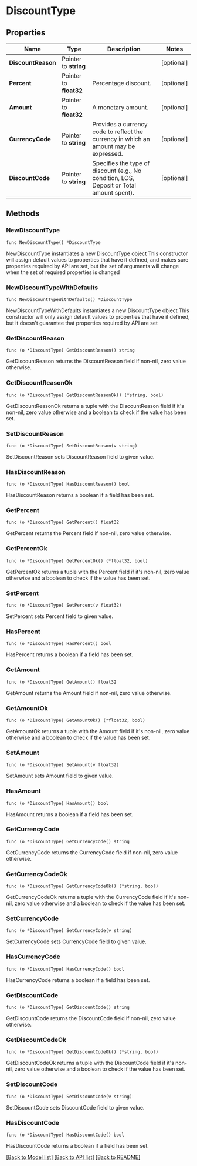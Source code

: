 # DiscountType

## Properties

Name | Type | Description | Notes
------------ | ------------- | ------------- | -------------
**DiscountReason** | Pointer to **string** |  | [optional] 
**Percent** | Pointer to **float32** | Percentage discount. | [optional] 
**Amount** | Pointer to **float32** | A monetary amount. | [optional] 
**CurrencyCode** | Pointer to **string** | Provides a currency code to reflect the currency in which an amount may be expressed. | [optional] 
**DiscountCode** | Pointer to **string** | Specifies the type of discount (e.g., No condition, LOS, Deposit or Total amount spent). | [optional] 

## Methods

### NewDiscountType

`func NewDiscountType() *DiscountType`

NewDiscountType instantiates a new DiscountType object
This constructor will assign default values to properties that have it defined,
and makes sure properties required by API are set, but the set of arguments
will change when the set of required properties is changed

### NewDiscountTypeWithDefaults

`func NewDiscountTypeWithDefaults() *DiscountType`

NewDiscountTypeWithDefaults instantiates a new DiscountType object
This constructor will only assign default values to properties that have it defined,
but it doesn't guarantee that properties required by API are set

### GetDiscountReason

`func (o *DiscountType) GetDiscountReason() string`

GetDiscountReason returns the DiscountReason field if non-nil, zero value otherwise.

### GetDiscountReasonOk

`func (o *DiscountType) GetDiscountReasonOk() (*string, bool)`

GetDiscountReasonOk returns a tuple with the DiscountReason field if it's non-nil, zero value otherwise
and a boolean to check if the value has been set.

### SetDiscountReason

`func (o *DiscountType) SetDiscountReason(v string)`

SetDiscountReason sets DiscountReason field to given value.

### HasDiscountReason

`func (o *DiscountType) HasDiscountReason() bool`

HasDiscountReason returns a boolean if a field has been set.

### GetPercent

`func (o *DiscountType) GetPercent() float32`

GetPercent returns the Percent field if non-nil, zero value otherwise.

### GetPercentOk

`func (o *DiscountType) GetPercentOk() (*float32, bool)`

GetPercentOk returns a tuple with the Percent field if it's non-nil, zero value otherwise
and a boolean to check if the value has been set.

### SetPercent

`func (o *DiscountType) SetPercent(v float32)`

SetPercent sets Percent field to given value.

### HasPercent

`func (o *DiscountType) HasPercent() bool`

HasPercent returns a boolean if a field has been set.

### GetAmount

`func (o *DiscountType) GetAmount() float32`

GetAmount returns the Amount field if non-nil, zero value otherwise.

### GetAmountOk

`func (o *DiscountType) GetAmountOk() (*float32, bool)`

GetAmountOk returns a tuple with the Amount field if it's non-nil, zero value otherwise
and a boolean to check if the value has been set.

### SetAmount

`func (o *DiscountType) SetAmount(v float32)`

SetAmount sets Amount field to given value.

### HasAmount

`func (o *DiscountType) HasAmount() bool`

HasAmount returns a boolean if a field has been set.

### GetCurrencyCode

`func (o *DiscountType) GetCurrencyCode() string`

GetCurrencyCode returns the CurrencyCode field if non-nil, zero value otherwise.

### GetCurrencyCodeOk

`func (o *DiscountType) GetCurrencyCodeOk() (*string, bool)`

GetCurrencyCodeOk returns a tuple with the CurrencyCode field if it's non-nil, zero value otherwise
and a boolean to check if the value has been set.

### SetCurrencyCode

`func (o *DiscountType) SetCurrencyCode(v string)`

SetCurrencyCode sets CurrencyCode field to given value.

### HasCurrencyCode

`func (o *DiscountType) HasCurrencyCode() bool`

HasCurrencyCode returns a boolean if a field has been set.

### GetDiscountCode

`func (o *DiscountType) GetDiscountCode() string`

GetDiscountCode returns the DiscountCode field if non-nil, zero value otherwise.

### GetDiscountCodeOk

`func (o *DiscountType) GetDiscountCodeOk() (*string, bool)`

GetDiscountCodeOk returns a tuple with the DiscountCode field if it's non-nil, zero value otherwise
and a boolean to check if the value has been set.

### SetDiscountCode

`func (o *DiscountType) SetDiscountCode(v string)`

SetDiscountCode sets DiscountCode field to given value.

### HasDiscountCode

`func (o *DiscountType) HasDiscountCode() bool`

HasDiscountCode returns a boolean if a field has been set.


[[Back to Model list]](../README.md#documentation-for-models) [[Back to API list]](../README.md#documentation-for-api-endpoints) [[Back to README]](../README.md)


